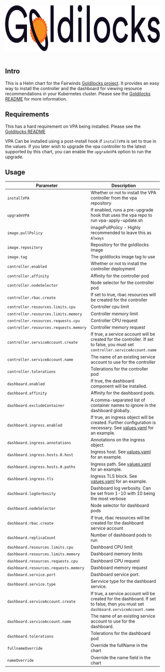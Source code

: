 <div align="center">
<a href="https://github.com/FairwindsOps/goldilocks"><img src="https://raw.githubusercontent.com/FairwindsOps/goldilocks/master/pkg/dashboard/assets/images/goldilocks.svg" height="150" alt="Goldilocks" style="padding-bottom: 20px" /></a>
<br>
</div>

## Intro

This is a Helm chart for the Fairwinds [Goldilocks project](https://github.com/FairwindsOps/goldilocks). It provides an easy way to install the controller and the dashboard for viewing resource recommendations in your Kubernetes cluster. Please see the [Goldilocks README](https://github.com/FairwindsOps/goldilocks) for more information.

## Requirements

This has a hard requirement on VPA being installed. Please see the [Goldilocks README](https://github.com/FairwindsOps/goldilocks)

VPA Can be installed using a post-install hook if `installVPA` is set to true in the values. If you later wish to upgrade the vpa controller to the latest supported by this chart, you can enable the `upgradeVPA` option to run the upgrade.

## Usage

| Parameter                              | Description                                                                                                                      | Default                        |
|----------------------------------------|----------------------------------------------------------------------------------------------------------------------------------|--------------------------------|
| `installVPA`                           | Whether or not to install the VPA controller from the vpa repository                                                             | 'False`                        |
| `upgradeVPA`                           | If enabled, runs a pre-upgrade hook that uses the vpa repo to run vpa-apply-update.sh                                            | `False`                        |
| `image.pullPolicy`                     | imagePullPolicy - Highly recommended to leave this as `Always`                                                                   | `Always`                       |
| `image.repository`                     | Repository for the goldilocks image                                                                                              | `quay.io/fairwinds/goldilocks` |
| `image.tag`                            | The goldilocks image tag to use                                                                                                  | `v1.3.0`                       |
| `controller.enabled`                   | Whether or not to install the controller deployment                                                                              | `True`                         |
| `controller.affinity`                  | Affinity for the controller pod                                                                                                  | `{}`                           |
| `controller.nodeSelector`              | Node selector for the controller pod                                                                                             | `{}`                           |
| `controller.rbac.create`               | If set to true, rbac resources will be created for the controller                                                                | `True`                         |
| `controller.resources.limits.cpu`      | Controller cpu limit                                                                                                             | `25m`                          |
| `controller.resources.limits.memory`   | Controller memory limit                                                                                                          | `32Mi`                         |
| `controller.resources.requests.cpu`    | Controller CPU request                                                                                                           | `25m`                          |
| `controller.resources.requests.memory` | Controller memory request                                                                                                        | `32Mi`                         |
| `controller.serviceAccount.create`     | If true, a service account will be created for the controller. If set to false, you must set `controller.serviceAccount.name`    | `True`                         |
| `controller.serviceAccount.name`       | The name of an existing service account to use for the controller                                                                | ``                             |
| `controller.tolerations`               | Tolerations for the controller pod                                                                                               | `[]`                           |
| `dashboard.enabled`                    | If true, the dashboard component will be installed.                                                                              | `True`                         |
| `dashboard.affinity`                   | Affinity for the dashbaord pods.                                                                                                 | `{}`                           |
| `dashboard.excludeContainer`           | A comma-separated list of container names to ignore in the dashboard globally.                                                   | `linkderd-proxy,istio-proxy`   |
| `dashboard.ingress.enabled`            | If true, an ingress object will be created. Further configuration is necessary. See [values.yaml](values.yaml) for an example.   | `False`                        |
| `dashboard.ingress.annotations`        | Annotations on the ingress object.                                                                                               | `{}`                           |
| `dashboard.ingress.hosts.0.host`       | Ingress host. See [values.yaml](values.yaml) for an example.                                                                     | `chart-example.local`          |
| `dashboard.ingress.hosts.0.paths`      | Ingress path. See [values.yaml](values.yaml) for an example.                                                                     | `[]`                           |
| `dashboard.ingress.tls`                | Ingress TLS block. See [values.yaml](values.yaml) for an example.                                                                | `[]`                           |
| `dashboard.logVerbosity`               | Dashboard log verbosity. Can be set from 1-10 with 10 being the most verbose                                                     | `2`                            |
| `dashboard.nodeSelector`               | Node selector for dashboard pods                                                                                                 | `{}`                           |
| `dashboard.rbac.create`                | If true, rbac resources will be created for the dashboard service account                                                        | `True`                         |
| `dashboard.replicaCount`               | Number of dashboard pods to run                                                                                                  | `2`                            |
| `dashboard.resources.limits.cpu`       | Dashboard CPU limit                                                                                                              | `25m`                          |
| `dashboard.resources.limits.memory`    | Dashboard memory limits                                                                                                          | `32Mi`                         |
| `dashboard.resources.requests.cpu`     | Dashboard CPU request                                                                                                            | `25m`                          |
| `dashboard.resources.requests.memory`  | Dashboard memory request                                                                                                         | `32Mi`                         |
| `dashboard.service.port`               | Dashboard service port.                                                                                                          | `80`                           |
| `dashboard.service.type`               | Servvice type for the dashboard service.                                                                                         | `ClusterIP`                    |
| `dashboard.serviceAccount.create`      | If true, a service account will be created for the dashboard. If set to false, then you must set `dashboard.serviceAccount.name` | `True`                         |
| `dashboard.serviceAccount.name`        | The name of an existing service account to use for the dashboard.                                                                | ``                             |
| `dashboard.tolerations`                | Tolerations for the dashboard pod                                                                                                | `[]`                           |
| `fullnameOverride`                     | Override the fullName in the chart                                                                                               | ``                             |
| `nameOverride`                         | Override the name field in the chart                                                                                             | ``                             |
